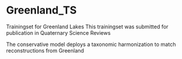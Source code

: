 # Greenland_TS
Trainingset for Greenland Lakes
This trainingset was submitted for publication in Quaternary Science Reviews

The conservative model deploys a taxonomic harmonization to match reconstructions from Greenland

